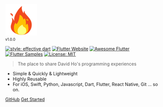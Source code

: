 <img src="https://raw.githubusercontent.com/xuanvinhtd/share_my_dev_exps/main/docs/assets/bloc_logo_full.png" height="100" alt="David Ho" /><br/><small>v1.0.0</small>

[![style: effective dart](https://img.shields.io/badge/style-effective_dart-40c4ff.svg)](https://github.com/tenhobi/effective_dart)
[![Flutter Website](https://img.shields.io/badge/flutter-website-deepskyblue.svg)](https://flutter.dev/docs/development/data-and-backend/state-mgmt/options#bloc--rx)
[![Awesome Flutter](https://img.shields.io/badge/awesome-flutter-blue.svg?longCache=true)](https://github.com/Solido/awesome-flutter#standard)
[![Flutter Samples](https://img.shields.io/badge/flutter-samples-teal.svg?longCache=true)](http://fluttersamples.com)
[![License: MIT](https://img.shields.io/badge/license-MIT-purple.svg)](https://opensource.org/licenses/MIT)

> The place to share David Ho's programming experiences

- Simple & Quickly & Lightweight
- Highly Reusable
- For iOS, Swift, Python, Javascript, Dart, Flutter, React Native, Git ... so on.

<p class="buttons">    
    <a href="https://github.com/xuanvinhtd/share_my_dev_exps" target="_blank" rel="noopener">GitHub</a>
    <a href="#/gettingstarted">Get Started</a>    
</p>
